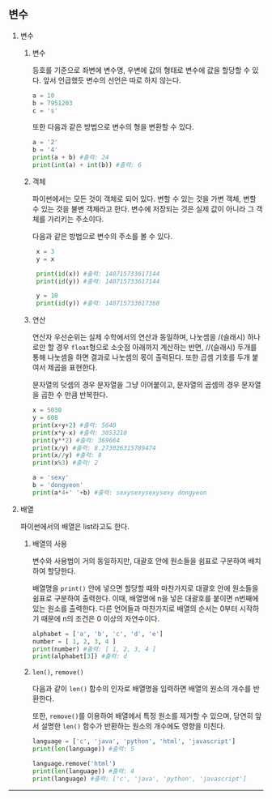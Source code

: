 ## 변수

1.  변수

    1. 변수

       등호를 기준으로 좌변에 변수명, 우변에 값의 형태로 변수에 값을 할당할 수 있다. 앞서 언급했듯 변수의 선언은 따로 하지 않는다.

       ```python
       a = 10
       b = 7951203
       c = 's'
       ```

       또한 다음과 같은 방법으로 변수의 형을 변환할 수 있다.

       ```python
       a = '2'
       b = '4'
       print(a + b) #출력: 24
       print(int(a) + int(b)) #출력: 6
       ```

    2. 객체

       파이썬에서는 모든 것이 객체로 되어 있다. 변할 수 있는 것을 가변 객체, 변할 수 있는 것을 불변 객체라고 한다. 변수에 저장되는 것은 실제 값이 아니라 그 객체를 가리키는 주소이다.

       다음과 같은 방법으로 변수의 주소를 볼 수 있다.

       ```python
        x = 3
        y = x

        print(id(x)) #출력: 140715733617144
        print(id(y)) #출력: 140715733617144

        y = 10
        print(id(y)) #출력: 140715733617368
       ```

    3. 연산

       연산자 우선순위는 실제 수학에서의 연산과 동일하며, 나눗셈을 /(슬래시) 하나로만 할 경우 `float`형으로 소숫점 아래까지 계산하는 반면, //(슬래시) 두개를 통해 나눗셈을 하면 결과로 나눗셈의 몫이 출력된다. 또한 곱셈 기호를 두개 붙여서 제곱을 표현한다.

       문자열의 덧셈의 경우 문자열을 그냥 이어붙이고, 문자열의 곱셈의 경우 문자열을 곱한 수 만큼 반복한다.

       ```python
       x = 5030
       y = 608
       print(x+y+2) #출력: 5640
       print(x*y-x) #출력: 3053210
       print(y**2) #출력: 369664
       print(x/y) #출력: 8.273026315789474
       print(x//y) #출력: 8
       print(x%3) #출력: 2

       a = 'sexy'
       b = 'dongyeon'
       print(a*4+' '+b) #출력: sexysexysexysexy dongyeon
       ```

2.  배열

    파이썬에서의 배열은 list라고도 한다.

    1. 배열의 사용

       변수와 사용법이 거의 동일하지만, 대괄호 안에 원소들을 쉼표로 구분하여 배치하여 할당한다.

       배열명을 `print()` 안에 넣으면 할당할 때와 마찬가지로 대괄호 안에 원소들을 쉼표로 구분하여 출력한다. 이때, 배열명에 n을 넣은 대괄호를 붙이면 n번째에 있는 원소를 출력한다. 다른 언어들과 마찬가지로 배열의 순서는 0부터 시작하기 때문에 n의 조건은 0 이상의 자연수이다.

       ```python
       alphabet = ['a', 'b', 'c', 'd', 'e']
       number = [ 1, 2, 3, 4 ]
       print(number) #출력: [ 1, 2, 3, 4 ]
       print(alphabet[3]) #출력: d
       ```

    2. `len()`, `remove()`

       다음과 같이 `len()` 함수의 인자로 배열명을 입력하면 배열의 원소의 개수를 반환한다.

       또한, `remove()`를 이용하여 배열에서 특정 원소를 제거할 수 있으며, 당연히 앞서 설명한 `len()` 함수가 반환하는 원소의 개수에도 영향을 미친다.

       ```python
       language = ['c', 'java', 'python', 'html', 'javascript']
       print(len(language)) #출력: 5

       language.remove('html')
       print(len(language)) #출력: 4
       print(language) #출력: ['c', 'java', 'python', 'javascript']
       ```

---
